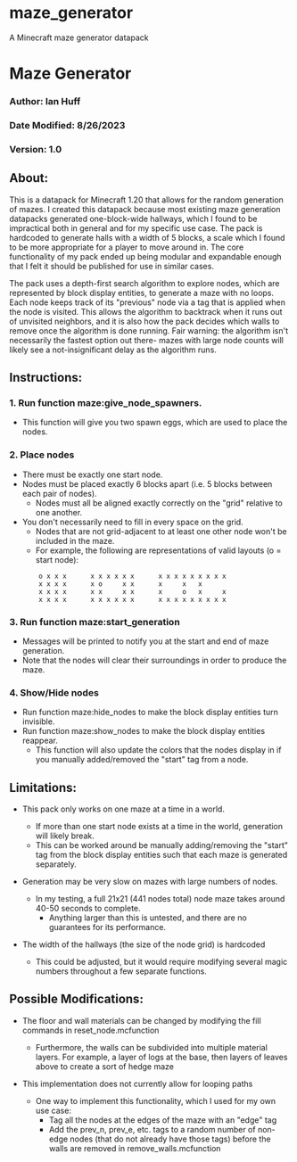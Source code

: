 # maze_generator
A Minecraft maze generator datapack



# Maze Generator

### Author: Ian Huff
### Date Modified: 8/26/2023
### Version: 1.0



## About:

This is a datapack for Minecraft 1.20 that allows for the random generation of mazes.
I created this datapack because most existing maze generation datapacks generated one-block-wide hallways, which I found to be impractical both in general and for my specific use case.
The pack is hardcoded to generate halls with a width of 5 blocks, a scale which I found to be more appropriate for a player to move around in.
The core functionality of my pack ended up being modular and expandable enough that I felt it should be published for use in similar cases.

The pack uses a depth-first search algorithm to explore nodes, which are represented by block display entities, to generate a maze with no loops.
Each node keeps track of its "previous" node via a tag that is applied when the node is visited.
This allows the algorithm to backtrack when it runs out of unvisited neighbors, and it is also how the pack decides which walls to remove once the algorithm is done running.
Fair warning: the algorithm isn't necessarily the fastest option out there- mazes with large node counts will likely see a not-insignificant delay as the algorithm runs.



## Instructions:

### 1. Run function maze:give_node_spawners.
  - This function will give you two spawn eggs, which are used to place the nodes.

### 2. Place nodes
  - There must be exactly one start node.
  - Nodes must be placed exactly 6 blocks apart (i.e. 5 blocks between each pair of nodes).
    - Nodes must all be aligned exactly correctly on the "grid" relative to one another.
  - You don't necessarily need to fill in every space on the grid.
    - Nodes that are not grid-adjacent to at least one other node won't be included in the maze.
    - For example, the following are representations of valid layouts (o = start node):
	```
	    o x x x      x x x x x x      x x x x x x x x x
	    x x x x      x o     x x      x     x   x
	    x x x x      x x     x x      x     o   x     x
	    x x x x      x x x x x x      x x x x x x x x x

### 3. Run function maze:start_generation
  - Messages will be printed to notify you at the start and end of maze generation.
  - Note that the nodes will clear their surroundings in order to produce the maze.

### 4. Show/Hide nodes
  - Run function maze:hide_nodes to make the block display entities turn invisible.
  - Run function maze:show_nodes to make the block display entities reappear.
    - This function will also update the colors that the nodes display in if you manually added/removed the "start" tag from a node.



## Limitations:

- This pack only works on one maze at a time in a world.
  - If more than one start node exists at a time in the world, generation will likely break.
  - This can be worked around be manually adding/removing the "start" tag from the block display entities such that each maze is generated separately.

- Generation may be very slow on mazes with large numbers of nodes.
  - In my testing, a full 21x21 (441 nodes total) node maze takes around 40-50 seconds to complete.
    - Anything larger than this is untested, and there are no guarantees for its performance.
   
- The width of the hallways (the size of the node grid) is hardcoded
  - This could be adjusted, but it would require modifying several magic numbers throughout a few separate functions.



## Possible Modifications:

- The floor and wall materials can be changed by modifying the fill commands in reset_node.mcfunction
  - Furthermore, the walls can be subdivided into multiple material layers. For example, a layer of logs at the base, then layers of leaves above to create a sort of hedge maze

- This implementation does not currently allow for looping paths
  - One way to implement this functionality, which I used for my own use case:
    - Tag all the nodes at the edges of the maze with an "edge" tag
    - Add the prev_n, prev_e, etc. tags to a random number of non-edge nodes (that do not already have those tags) before the walls are removed in remove_walls.mcfunction
